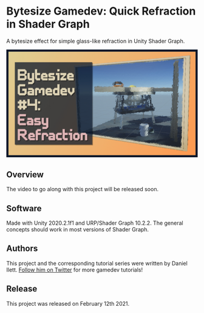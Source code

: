 # Bytesize Gamedev: Quick Refraction in Shader Graph

A bytesize effect for simple glass-like refraction in Unity Shader Graph.

![Refraction banner](banner.jpg)

## Overview

The video to go along with this project will be released soon.

## Software

Made with Unity 2020.2.1f1 and URP/Shader Graph 10.2.2. The general concepts should work in most versions of Shader Graph.

## Authors

This project and the corresponding tutorial series were written by Daniel Ilett. [Follow him on Twitter](https://twitter.com/daniel_ilett) for more gamedev tutorials!

## Release

This project was released on February 12th 2021.
